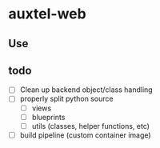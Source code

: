 # auxtel-web

## Use

## todo
- [ ] Clean up backend object/class handling
- [ ] properly split python source
  - [ ] views
  - [ ] blueprints
  - [ ] utils (classes, helper functions, etc)
- [ ] build pipeline (custom container image)

